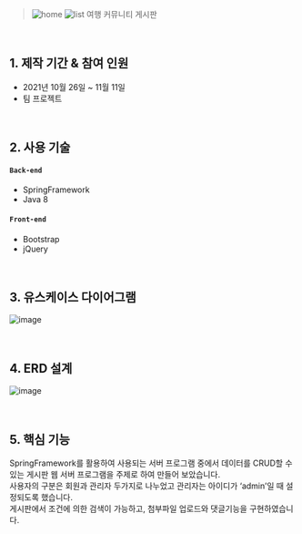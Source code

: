>![home](https://user-images.githubusercontent.com/84886987/155638517-3500074e-b3b9-48ca-b80a-bfa22afc89e1.png)
>![list](https://user-images.githubusercontent.com/84886987/155638525-a248d972-133c-4ce3-bfe2-8103feebcd9c.png)
>여행 커뮤니티 게시판    

<br>

## 1. 제작 기간 & 참여 인원
- 2021년 10월 26일 ~ 11월 11일
- 팀 프로젝트

<br>

## 2. 사용 기술
#### `Back-end`
  - SpringFramework
  - Java 8

#### `Front-end`
  - Bootstrap
  - jQuery

<br>

## 3. 유스케이스 다이어그램
![image](https://user-images.githubusercontent.com/84886987/155639679-5742c3e6-796b-4a7c-b708-79f614dbe989.png)

<br>

## 4. ERD 설계
![image](https://user-images.githubusercontent.com/84886987/155639753-54c1b526-343e-42c6-a565-1aeca8af5d7c.png)

<br>

## 5. 핵심 기능
SpringFramework를 활용하여 사용되는 서버 프로그램 중에서 데이터를 CRUD할 수 있는 게시판 웹 서버 프로그램을 주제로 하여 만들어 보았습니다.   
사용자의 구분은 회원과 관리자 두가지로 나누었고 관리자는 아이디가 ‘admin’일 때 설정되도록 했습니다.   
게시판에서 조건에 의한 검색이 가능하고, 첨부파일 업로드와 댓글기능을 구현하였습니다.   

